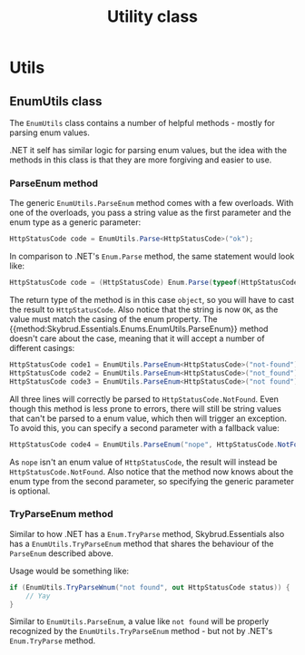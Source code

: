 ﻿---
title: Utility class
---

# Utils

## EnumUtils class

The <code type="Skybrud.Essentials.Enums.EnumUtils">EnumUtils</code> class contains a number of helpful methods - mostly for parsing enum values.

.NET it self has similar logic for parsing enum values, but the idea with the methods in this class is that they are more forgiving and easier to use.





### ParseEnum method

The generic <code method="Skybrud.Essentials.Enums.EnumUtils.ParseEnum">EnumUtils.ParseEnum</code> method comes with a few overloads. With one of the overloads, you pass a string value as the first parameter and the enum type as a generic parameter:

```csharp
HttpStatusCode code = EnumUtils.Parse<HttpStatusCode>("ok");
```

In comparison to .NET's `Enum.Parse` method, the same statement would look like:

```csharp
HttpStatusCode code = (HttpStatusCode) Enum.Parse(typeof(HttpStatusCode), "OK");
```

The return type of the method is in this case `object`, so you will have to cast the result to `HttpStatusCode`. Also notice that the string is now `OK`, as the value must match the casing of the enum property. The {{method:Skybrud.Essentials.Enums.EnumUtils.ParseEnum}} method doesn't care about the case, meaning that it will accept a number of different casings:

```csharp
HttpStatusCode code1 = EnumUtils.ParseEnum<HttpStatusCode>("not-found"); // kebab case
HttpStatusCode code2 = EnumUtils.ParseEnum<HttpStatusCode>("not_found"); // underscore
HttpStatusCode code3 = EnumUtils.ParseEnum<HttpStatusCode>("not found"); // space
```

All three lines will correctly be parsed to `HttpStatusCode.NotFound`. Even though this method is less prone to errors, there will still be string values that can't be parsed to a enum value, which then will trigger an exception. To avoid this, you can specify a second parameter with a fallback value:

```csharp
HttpStatusCode code4 = EnumUtils.ParseEnum("nope", HttpStatusCode.NotFound);
```

As `nope` isn't an enum value of `HttpStatusCode`, the result will instead be `HttpStatusCode.NotFound`. Also notice that the method now knows about the enum type from the second parameter, so specifying the generic parameter is optional.





### TryParseEnum method

Similar to how .NET has a `Enum.TryParse` method, Skybrud.Essentials also has a <code method="Skybrud.Essentials.Enums.EnumUtils.TryParseEnum">EnumUtils.TryParseEnum</code> method that shares the behaviour of the `ParseEnum` described above.

Usage would be something like:

```csharp
if (EnumUtils.TryParseWnum("not found", out HttpStatusCode status)) {
    // Yay
}
```

Similar to <code method="Skybrud.Essentials.Enums.EnumUtils.ParseEnum">EnumUtils.ParseEnum</code>, a value like `not found` will be properly recognized by the <code method="Skybrud.Essentials.Enums.EnumUtils.TryParseEnum">EnumUtils.TryParseEnum</code> method - but not by .NET's `Enum.TryParse` method.
